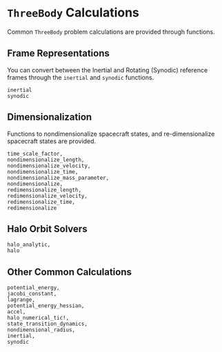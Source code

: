# `ThreeBody` Calculations

Common `ThreeBody` problem calculations are provided through functions. 

## Frame Representations

You can convert between the Inertial and Rotating (Synodic) reference frames through
the `inertial` and `synodic` functions.

```@docs
inertial
synodic
```

## Dimensionalization

Functions to nondimensionalize spacecraft states, and re-dimensionalize spacecraft
states are provided.

```@docs
time_scale_factor,
nondimensionalize_length,
nondimensionalize_velocity,
nondimensionalize_time,
nondimensionalize_mass_parameter,
nondimensionalize,
redimensionalize_length,
redimensionalize_velocity,
redimensionalize_time,
redimensionalize
```

## Halo Orbit Solvers
```@docs
halo_analytic,
halo
```

## Other Common Calculations

```@docs
potential_energy, 
jacobi_constant,
lagrange,
potential_energy_hessian, 
accel,
halo_numerical_tic!,
state_transition_dynamics,
nondimensional_radius,  
inertial, 
synodic
```